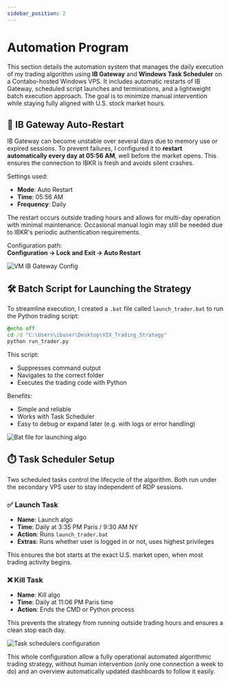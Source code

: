 ```yaml
---
sidebar_position: 2
---
```


# Automation Program

This section details the automation system that manages the daily execution of my trading algorithm using **IB Gateway** and **Windows Task Scheduler** on a Contabo-hosted Windows VPS. It includes automatic restarts of IB Gateway, scheduled script launches and terminations, and a lightweight batch execution approach. The goal is to minimize manual intervention while staying fully aligned with U.S. stock market hours.

## 🔁 IB Gateway Auto-Restart

IB Gateway can become unstable over several days due to memory use or expired sessions. To prevent failures, I configured it to **restart automatically every day at 05:56 AM**, well before the market opens. This ensures the connection to IBKR is fresh and avoids silent crashes.

Settings used:
- **Mode**: Auto Restart
- **Time**: 05:56 AM
- **Frequency**: Daily

The restart occurs outside trading hours and allows for multi-day operation with minimal maintenance. Occasional manual login may still be needed due to IBKR's periodic authentication requirements.

Configuration path:  
**Configuration → Lock and Exit → Auto Restart**

![VM IB Gateway Config](/img/vm_program.png)

## 🛠️ Batch Script for Launching the Strategy

To streamline execution, I created a `.bat` file called `launch_trader.bat` to run the Python trading script:

```bat
@echo off
cd /d "C:\Users\ibuser\Desktop\VIX_Trading_Strategy"
python run_trader.py
```

This script:
- Suppresses command output
- Navigates to the correct folder
- Executes the trading code with Python

Benefits:
- Simple and reliable
- Works with Task Scheduler
- Easy to debug or expand later (e.g. with logs or error handling)

![Bat file for launching algo](/img/vm_program_bat.png)

## ⏱️ Task Scheduler Setup

Two scheduled tasks control the lifecycle of the algorithm. Both run under the secondary VPS user to stay independent of RDP sessions.

### ✅ Launch Task
- **Name**: Launch algo
- **Time**: Daily at 3:35 PM Paris / 9:30 AM NY
- **Action**: Runs `launch_trader.bat`
- **Extras**: Runs whether user is logged in or not, uses highest privileges

This ensures the bot starts at the exact U.S. market open, when most trading activity begins.

### ❌ Kill Task
- **Name**: Kill algo
- **Time**: Daily at 11:06 PM Paris time
- **Action**: Ends the CMD or Python process

This prevents the strategy from running outside trading hours and ensures a clean stop each day.

![Task schedulers configuration](/img/vm_program_task.png)


This whole configuration allow a fully operational automated algorithmic trading strategy, without human intervention (only one connection a week to do) and an overview automatically updated dashboards to follow it easily.